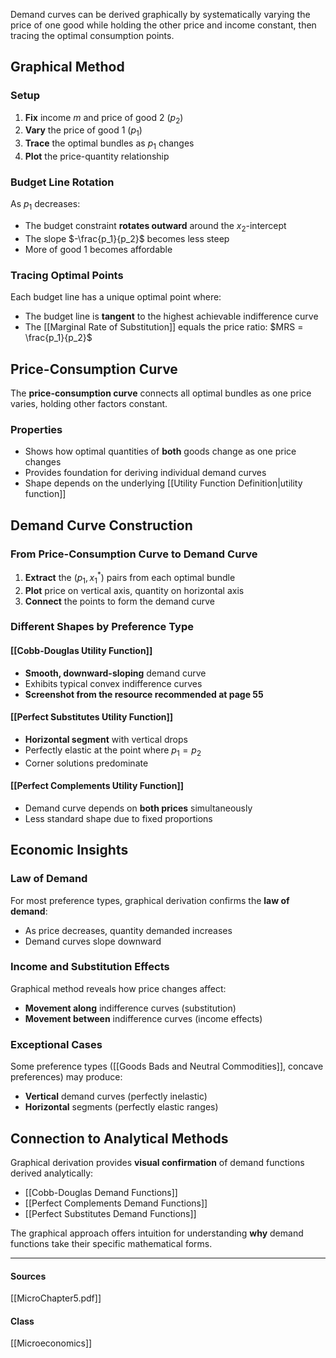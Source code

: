 Demand curves can be derived graphically by systematically varying the price of one good while holding the other price and income constant, then tracing the optimal consumption points.

## Graphical Method

### Setup
1. **Fix** income $m$ and price of good 2 $(p_2)$
2. **Vary** the price of good 1 $(p_1)$ 
3. **Trace** the optimal bundles as $p_1$ changes
4. **Plot** the price-quantity relationship

### Budget Line Rotation
As $p_1$ decreases:
- The budget constraint **rotates outward** around the $x_2$-intercept
- The slope $-\frac{p_1}{p_2}$ becomes less steep
- More of good 1 becomes affordable

### Tracing Optimal Points
Each budget line has a unique optimal point where:
- The budget line is **tangent** to the highest achievable indifference curve
- The [[Marginal Rate of Substitution]] equals the price ratio: $MRS = \frac{p_1}{p_2}$

## Price-Consumption Curve

The **price-consumption curve** connects all optimal bundles as one price varies, holding other factors constant.

### Properties
- Shows how optimal quantities of **both** goods change as one price changes
- Provides foundation for deriving individual demand curves
- Shape depends on the underlying [[Utility Function Definition|utility function]]

## Demand Curve Construction

### From Price-Consumption Curve to Demand Curve
1. **Extract** the $(p_1, x_1^*)$ pairs from each optimal bundle
2. **Plot** price on vertical axis, quantity on horizontal axis  
3. **Connect** the points to form the demand curve

### Different Shapes by Preference Type

#### [[Cobb-Douglas Utility Function]]
- **Smooth, downward-sloping** demand curve
- Exhibits typical convex indifference curves
- **Screenshot from the resource recommended at page 55**

#### [[Perfect Substitutes Utility Function]] 
- **Horizontal segment** with vertical drops
- Perfectly elastic at the point where $p_1 = p_2$
- Corner solutions predominate

#### [[Perfect Complements Utility Function]]
- Demand curve depends on **both prices** simultaneously
- Less standard shape due to fixed proportions

## Economic Insights

### Law of Demand
For most preference types, graphical derivation confirms the **law of demand**:
- As price decreases, quantity demanded increases
- Demand curves slope downward

### Income and Substitution Effects
Graphical method reveals how price changes affect:
- **Movement along** indifference curves (substitution)
- **Movement between** indifference curves (income effects)

### Exceptional Cases
Some preference types ([[Goods Bads and Neutral Commodities]], concave preferences) may produce:
- **Vertical** demand curves (perfectly inelastic)
- **Horizontal** segments (perfectly elastic ranges)

## Connection to Analytical Methods

Graphical derivation provides **visual confirmation** of demand functions derived analytically:
- [[Cobb-Douglas Demand Functions]]
- [[Perfect Complements Demand Functions]]  
- [[Perfect Substitutes Demand Functions]]

The graphical approach offers intuition for understanding **why** demand functions take their specific mathematical forms.

---
#### Sources
[[MicroChapter5.pdf]]
#### Class
[[Microeconomics]]